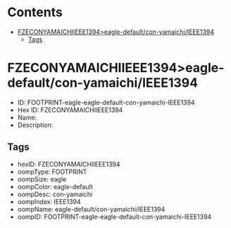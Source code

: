 



Contents
========

* [FZECONYAMAICHIIEEE1394>eagle-default/con-yamaichi/IEEE1394](#fzeconyamaichiieee1394eagle-defaultcon-yamaichiieee1394)
	* [Tags](#tags)

# FZECONYAMAICHIIEEE1394>eagle-default/con-yamaichi/IEEE1394

- ID: FOOTPRINT-eagle-eagle-default-con-yamaichi-IEEE1394
- Hex ID: FZECONYAMAICHIIEEE1394
- Name: 
- Description: 

## Tags

- hexID: FZECONYAMAICHIIEEE1394
- oompType: FOOTPRINT
- oompSize: eagle
- oompColor: eagle-default
- oompDesc: con-yamaichi
- oompIndex: IEEE1394
- oompName: eagle-default/con-yamaichi/IEEE1394
- oompID: FOOTPRINT-eagle-eagle-default-con-yamaichi-IEEE1394
